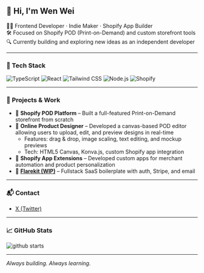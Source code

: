 
<!--
**panwenwei/panwenwei** is a ✨ _special_ ✨ repository because its `README.md` (this file) appears on your GitHub profile.

Here are some ideas to get you started:

- 🔭 I’m currently working on ...
- 🌱 I’m currently learning ...
- 👯 I’m looking to collaborate on ...
- 🤔 I’m looking for help with ...
- 💬 Ask me about ...
- 📫 How to reach me: ...
- 😄 Pronouns: ...
- ⚡ Fun fact: ...
-->


## 👋 Hi, I'm Wen Wei

🧑‍💻 Frontend Developer · Indie Maker · Shopify App Builder  
🛠️ Focused on Shopify POD (Print-on-Demand) and custom storefront tools  
🔍 Currently building and exploring new ideas as an independent developer

---

### 🔧 Tech Stack  
![TypeScript](https://img.shields.io/badge/-TypeScript-3178c6?style=flat&logo=typescript&logoColor=white)
![React](https://img.shields.io/badge/-React-61DAFB?style=flat&logo=react&logoColor=black)
![Tailwind CSS](https://img.shields.io/badge/-Tailwind-38B2AC?style=flat&logo=tailwind-css&logoColor=white)
![Node.js](https://img.shields.io/badge/-Node.js-339933?style=flat&logo=node.js&logoColor=white)
![Shopify](https://img.shields.io/badge/-Shopify-7AB55C?style=flat&logo=shopify&logoColor=white)

---

### 🚀 Projects & Work
- 🛒 **Shopify POD Platform** – Built a full-featured Print-on-Demand storefront from scratch  
- 🎨 **Online Product Designer** – Developed a canvas-based POD editor allowing users to upload, edit, and preview designs in real-time  
  - Features: drag & drop, image scaling, text editing, and mockup previews  
  - Tech: HTML5 Canvas, Konva.js, custom Shopify app integration
- 🧩 **Shopify App Extensions** – Developed custom apps for merchant automation and product personalization  
- 🧱 **[Flarekit (WIP)](https://github.com/mockkey/flarekit)** – Fullstack SaaS boilerplate with auth, Stripe, and email

---

### 📬 Contact
- [X (Twitter)](https://x.com/jevin_dev)


---

### 📈 GitHub Stats

![github starts](https://github-readme-stats.vercel.app/api?username=panwenwei&show_icons=true&theme=radical)

---

*Always building. Always learning.*
